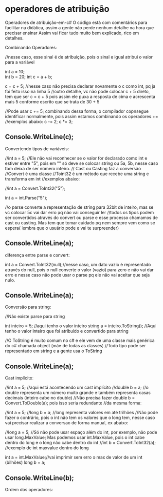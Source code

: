 # operadores de atribuição
Operadores de atribuição-em-c#
O código está com comentários para facilitar na didática, assim a gente não perde nenhum detalhe na hora que precisar ensinar 
Assim vai ficar tudo muito bem explicado, rico em detalhes.
 

Combinando Operadores:

//nesse caso, esse sinal é de atribuição, pois o sinal e igual atribui o valor para a variável

int a = 10;   
int b = 20;
int c = a + b;

c = c + 5;  //nesse caso não precisa declarar novamente o c como int, pq ja foi feito isso na linha 5
//outro detalhe, vc não pode colocar c + 5 direto, tem que ser c = c + 5 pois assim ele puxa a resposta de cima e acrescenta mais 5 conforme escrito que se trata de 30 + 5

//Pode usar c += 5; combinando dessa forma, o compilador copnsegue identificar normalmente, pois assim estamos combinando os operadores +=
//exemplos abaixo:
c -= 2;
c *= 3;

Console.WriteLine(c);           
-------------------------------------------------------------------
Convertendo tipos de variáveis:

//int a = 5;  //Ele não vai reconhecer se o valor for declarado como int e estiver entre "5", pois em "" só deve se colocar string ou 5a, 5b, nesse caso tbm deixa de ser número inteiro.
// Cast ou Casting faz a conversão
//Convert é uma classe
//Toint32 é um método que recebe uma string e transforma em int
//exemplos abaixo:

//int a = Convert.ToInt32("5");

int a = int.Parse("5"); 

//o parse converte a representação de string para 32bit de inteiro, mas se vc colocar 5c vai dar erro pq não vai conseguir ler 
//todos os tipos podem ser convertidos através do convert ou parse e esse processo chamamos de cast ou casting. Mas tem que tomar cuidado pq nem sempre vem como se espera( lembra que o usuário pode e vai te surpreender)

Console.WriteLine(a);
-------------------------------------------------------------------------
diferença entre parse e convert:

int a = Convert.ToInt32(null);//nesse caso, um dato vazio é representado através do null, pois o null converte o valor (vazio) para zero e não vai dar erro e nesse caso não pode usar o parse pq ele não vai aceitar que seja nulo.

Console.WriteLine(a);
---------------------------------------------------------------------------
Conversão para string:

//Não existe parse para string

int inteiro = 5;  //aqui tenho o valor inteiro
string a = inteiro.ToString(); //Aqui tenho o valor inteiro que foi atribuido e convertido para string


//O ToString é muito comum no c# e ele vem de uma classe mais genérica do c# chamada object (mãe de todas as classes) 
//Todo tipo pode ser representado em string e a gente usa o ToString

Console.WriteLine(a);
------------------------------------------------------------------------------------------
Cast implícito:

//int a = 5;  //aqui está acontecendo um cast implícito
//double b = a; //o double representa um número muito grande e também representa casas decimais (inteiro cabe no double)
//Não precisa fazer double b = Convert.ToDouble(a); pois isso seria redundante
//da mesma forma:

//int a = 5;
//long b = a; //long representa valores em até trilhões
//Não pode fazer o contrário, pois o int não tem os valores que o long tem, nesse caso vai precisar realizar a conversao de forma manual, ex abaixo:

//long a = 5;  //Só não pode usar espaço além do int, por exemplo, não pode usar long.MaxValue; Mas podemos usar int.MaxValue, pois o int cabe dentro do long e o long não cabe dentro do int
//int b = Convert.ToInt32(a);
//exemplo de int maxvalue dentro do long

int a = int.MaxValue;//vai imprimir sem erro o max de valor de um int (bilhões)
long b = a;

Console.WriteLine(b);
----------------------------------------------------------
Ordem dos operadores:





